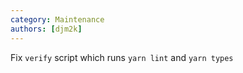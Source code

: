 ```yaml
---
category: Maintenance
authors: [djm2k]
---
```


Fix `verify` script which runs `yarn lint` and `yarn types`
